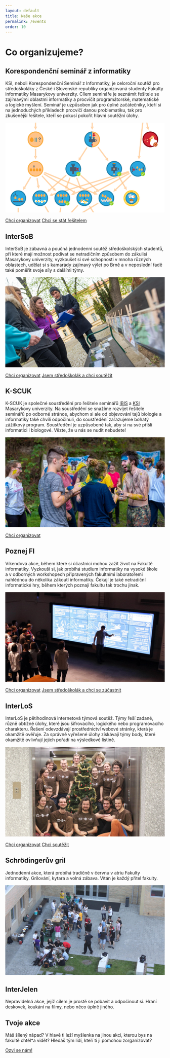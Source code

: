 ```yaml
---
layout: default
title: Naše akce
permalink: /events
order: 10
---
```


# Co organizujeme?

## Korespondenční seminář z informatiky

KSI, neboli Korespondenční Seminář z Informatiky, je celoroční soutěž pro
středoškoláky z České i Slovenské republiky organizovaná studenty Fakulty
informatiky Masarykovy univerzity. Cílem semináře je seznámit řešitele se
zajímavými oblastmi informatiky a procvičit programátorské, matematické
a logické myšlení. Seminář je uzpůsoben jak pro úplné začátečníky, kteří si na
jednoduchých příkladech procvičí danou problematiku, tak pro zkušenější
řešitele, kteří se pokusí pokořit hlavní soutěžní úlohy.

<img src="/img/ksi.png" alt="KSI" />

<a class="btn btn-large" href="/event-join">Chci organizovat</a>
<a class="btn btn-large" href="https://ksi.fi.muni.cz">Chci se stát řešitelem</a>


## InterSoB

InterSoB je zábavná a poučná jednodenní soutěž středoškolských studentů, při
které mají možnost podívat se netradičním způsobem do zákulisí Masarykovy
univerzity, vyzkoušet si své schopnosti v mnoha různých oblastech, udělat si
s kamarády zajímavý výlet po Brně a v neposlední řadě také poměřit svoje síly
s dalšími týmy.

<img src="/img/intersob.jpg" alt="InterSoB" />

<a class="btn btn-large" href="/event-join">Chci organizovat</a>
<a class="btn btn-large" href="https://intersob.math.muni.cz/">Jsem středoškolák a chci soutěžit</a>


## K-SCUK

K-SCUK je společné soustředění pro řešitele seminářů
[IBIS](https://ibis.sci.muni.cz/) a [KSI](https://ksi.fi.muni.cz) Masarykovy
univerzity. Na soustředění se snažíme rozvíjet řešitele seminářů po odborné
stránce, abychom si ale od objevování tajů biologie a informatiky také chvíli
odpočinuli, do soustředění zařazujeme bohatý zážitkový program. Soustředění je
uzpůsobené tak, aby si na své přišli informatici i biologové. Vězte, že u nás
se nudit nebudete!

<img src="/img/kscuk.jpg" alt="K-SCUK" />

<a class="btn btn-large" href="">Chci organizovat</a>


## Poznej FI

Víkendová akce, během které si účastníci mohou zažít život na Fakultě
informatiky. Vyzkouší si, jak probíhá studium informatiky na vysoké škole
a v odborných workshopech připravených fakultními laboratořemi nahlédnou do
několika zákoutí informatiky. Čekají je také netradiční informatické hry, během
kterých poznají fakultu tak trochu jinak.

<img src="/img/poznejfi.jpg" alt="Poznej FI" />

<a class="btn btn-large" href="/event-join">Chci organizovat</a>
<a class="btn btn-large" href="https://poznej.fi.muni.cz">Jsem středoškolák a chci se zúčastnit</a>


## InterLoS

InterLoS je pětihodinová internetová týmová soutěž. Týmy řeší zadané, různě
obtížné úlohy, které jsou šifrovacího, logického nebo programovacího
charakteru. Řešení odevzdávají prostřednictví webové stránky, která je okamžitě
ověřuje. Za správně vyřešené úlohy získávají týmy body, které okamžitě
ovlivňují jejich pořadí na výsledkové listině.

<img src="/img/interlos.jpg" alt="InterLoS" />

<a class="btn btn-large" href="/event-join">Chci organizovat</a>
<a class="btn btn-large" href="https://interlos.fi.muni.cz">Chci soutěžit</a>


## Schrödingerův gril

Jednodenní akce, která probíhá tradičně v červnu v atriu Fakulty informatiky.
Grilování, kytara a volná zábava. Vítán je každý přítel fakulty.

<img src="/img/gril.jpg" alt="Gril" />

## InterJelen

Nepravidelná akce, jejíž cílem je prostě se pobavit a odpočinout si. Hraní
deskovek, koukání na filmy, nebo něco úplně jiného.


## Tvoje akce

Máš šílený nápad? V hlavě ti leží myšlenka na jinou akci, kterou bys na fakultě
chtěl\*a vidět? Hledáš tým lidí, kteří ti ji pomohou zorganizovat?

<a class="btn btn-large" href="/#contact">Ozvi se nám!</a>
